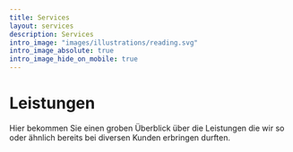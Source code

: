 ```yaml
---
title: Services
layout: services
description: Services
intro_image: "images/illustrations/reading.svg"
intro_image_absolute: true
intro_image_hide_on_mobile: true
---
```


# Leistungen

Hier bekommen Sie einen groben Überblick über die Leistungen die wir so oder ähnlich bereits bei diversen Kunden erbringen durften. 
